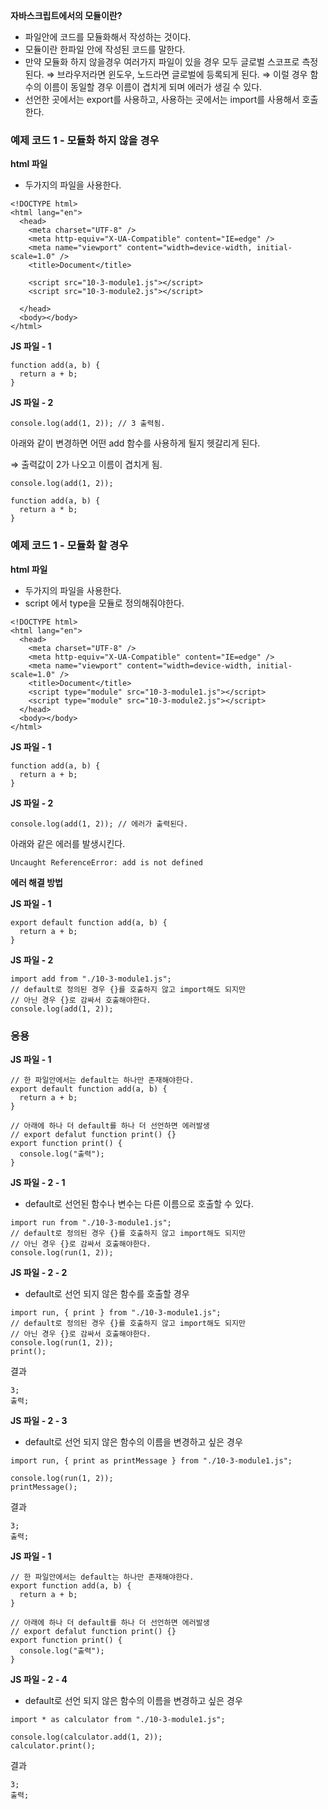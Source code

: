 **자바스크립트에서의 모듈이란?**

- 파일안에 코드를 모듈화해서 작성하는 것이다.
- 모듈이란 한파일 안에 작성된 코드를 말한다.
- 만약 모듈화 하지 않을경우 여러가지 파일이 있을 경우 모두 글로벌 스코프로 측정된다.
  ⇒ 브라우저라면 윈도우, 노드라면 글로벌에 등록되게 된다.
  ⇒ 이럴 경우 함수의 이름이 동일할 경우 이름이 겹치게 되며 에러가 생길 수 있다.
- 선언한 곳에서는 export를 사용하고, 사용하는 곳에서는 import를 사용해서 호출한다.

### **예제 코드 1 - 모듈화 하지 않을 경우**

**html 파일**

- 두가지의 파일을 사용한다.

```tsx
<!DOCTYPE html>
<html lang="en">
  <head>
    <meta charset="UTF-8" />
    <meta http-equiv="X-UA-Compatible" content="IE=edge" />
    <meta name="viewport" content="width=device-width, initial-scale=1.0" />
    <title>Document</title>

    <script src="10-3-module1.js"></script>
    <script src="10-3-module2.js"></script>

  </head>
  <body></body>
</html>
```

**JS 파일 - 1**

```tsx
function add(a, b) {
  return a + b;
}
```

**JS 파일 - 2**

```tsx
console.log(add(1, 2)); // 3 출력됨.
```

아래와 같이 변경하면 어떤 add 함수를 사용하게 될지 헷갈리게 된다.

⇒ 출력값이 2가 나오고 이름이 겹치게 됨.

```tsx
console.log(add(1, 2));

function add(a, b) {
  return a * b;
}
```

### **예제 코드 1 - 모듈화 할 경우**

**html 파일**

- 두가지의 파일을 사용한다.
- script 에서 type을 모듈로 정의해줘야한다.

```tsx
<!DOCTYPE html>
<html lang="en">
  <head>
    <meta charset="UTF-8" />
    <meta http-equiv="X-UA-Compatible" content="IE=edge" />
    <meta name="viewport" content="width=device-width, initial-scale=1.0" />
    <title>Document</title>
    <script type="module" src="10-3-module1.js"></script>
    <script type="module" src="10-3-module2.js"></script>
  </head>
  <body></body>
</html>
```

**JS 파일 - 1**

```tsx
function add(a, b) {
  return a + b;
}
```

**JS 파일 - 2**

```tsx
console.log(add(1, 2)); // 에러가 출력된다.
```

아래와 같은 에러를 발생시킨다.

```tsx
Uncaught ReferenceError: add is not defined
```

**에러 해결 방법**

**JS 파일 - 1**

```tsx
export default function add(a, b) {
  return a + b;
}
```

**JS 파일 - 2**

```tsx
import add from "./10-3-module1.js";
// default로 정의된 경우 {}를 호출하지 않고 import해도 되지만
// 아닌 경우 {}로 감싸서 호출해야한다.
console.log(add(1, 2));
```

### 응용

**JS 파일 - 1**

```tsx
// 한 파일안에서는 default는 하나만 존재해야한다.
export default function add(a, b) {
  return a + b;
}

// 아래에 하나 더 default를 하나 더 선언하면 에러발생
// export defalut function print() {}
export function print() {
  console.log("출력");
}
```

**JS 파일 - 2 - 1**

- default로 선언된 함수나 변수는 다른 이름으로 호출할 수 있다.

```tsx
import run from "./10-3-module1.js";
// default로 정의된 경우 {}를 호출하지 않고 import해도 되지만
// 아닌 경우 {}로 감싸서 호출해야한다.
console.log(run(1, 2));
```

**JS 파일 - 2 - 2**

- default로 선언 되지 않은 함수를 호출할 경우

```tsx
import run, { print } from "./10-3-module1.js";
// default로 정의된 경우 {}를 호출하지 않고 import해도 되지만
// 아닌 경우 {}로 감싸서 호출해야한다.
console.log(run(1, 2));
print();
```

결과

```tsx
3;
출력;
```

**JS 파일 - 2 - 3**

- default로 선언 되지 않은 함수의 이름을 변경하고 싶은 경우

```tsx
import run, { print as printMessage } from "./10-3-module1.js";

console.log(run(1, 2));
printMessage();
```

결과

```tsx
3;
출력;
```

**JS 파일 - 1**

```tsx
// 한 파일안에서는 default는 하나만 존재해야한다.
export function add(a, b) {
  return a + b;
}

// 아래에 하나 더 default를 하나 더 선언하면 에러발생
// export defalut function print() {}
export function print() {
  console.log("출력");
}
```

**JS 파일 - 2 - 4**

- default로 선언 되지 않은 함수의 이름을 변경하고 싶은 경우

```tsx
import * as calculator from "./10-3-module1.js";

console.log(calculator.add(1, 2));
calculator.print();
```

결과

```tsx
3;
출력;
```

